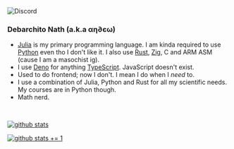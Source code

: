 <!-- <img src="https://discord.c99.nl/widget/theme-3/739497344780992564.png"> -->
<img src="https://discord-readme-badge.vercel.app/api?id=739497344780992564" alt="Discord" />

### Debarchito Nath (a.k.a αη∂єω)
- [Julia](https://julialang.org/) is my primary programming language. I am kinda required to use [Python](https://python.org/) even tho I don't like it. I also use [Rust](https://rust-lang.org), [Zig](https://ziglang.org), C and ARM ASM (cause I am a masochist ig).
- I use [Deno](https://deno.land/) for anything [TypeScript](https://www.typescriptlang.org). JavaScript doesn't exist.
- Used to do frontend; now I don't. I mean I do when I *need* to.
- I use a combination of Julia, Python and Rust for all my scientific needs. My courses are in Python though.
- Math nerd.

<br>

[![github stats](https://github-readme-stats.vercel.app/api?username=debarchito&show_icons=true&theme=dark)](https://github.com/debarchito)

[![github stats += 1](https://github-readme-stats.vercel.app/api/top-langs/?username=debarchito&layout=compact&show_icons=true&theme=dark)](https://github.com/debarchito)
